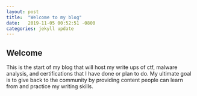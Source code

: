 ```yaml
---
layout: post
title:  "Welcome to my blog"
date:   2019-11-05 00:52:51 -0800
categories: jekyll update
---
```

## Welcome 

This is the start of my blog that will host my write ups of ctf, malware analysis, and certifications that I have done or plan to do.
My ultimate goal is to give back to the community by providing content people can learn from and practice my writing skills. 
